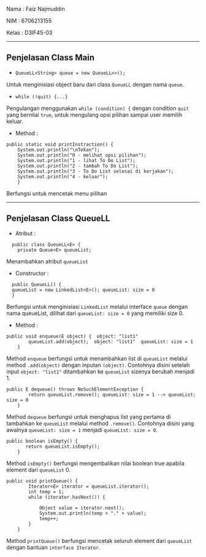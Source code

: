 Nama : Faiz Najmuddin

NIM : 6706213155

Kelas : D3IF45-03

---

## Penjelasan Class Main

* ``QueueLL<String> queue = new QueueLL<>();``

Untuk menginisiasi object baru dari class `QueueLL` dengan nama `queue`.
* `while (!quit) {...}`

Pengulangan menggunakan `while (condition) {` dengan condition `quit` yang bernilai `true`, 
untuk mengulang opsi pilihan sampai user memilih keluar. 
* Method :
```
public static void printInstraction() {
    System.out.println("\nTekan");
    System.out.println("0 - melihat opsi pilihan");
    System.out.println("1 - lihat To Do List");
    System.out.println("2 - tambah To Do List");
    System.out.println("3 - To Do List selesai di kerjakan");
    System.out.println("4 - keluar");
    }
```
Berfungsi untuk mencetak menu pilihan

---
## Penjelasan Class QueueLL

* Atribut :
```
  public class QueueLL<E> {
    private Queue<E> queueList;
```
Menambahkan atribut `queueList`


* Constructor :
```
  public QueueLL() {
  queueList = new LinkedList<E>(); queueList: size = 0
  }
```
Berfungsi untuk menginisiasi `LinkedList` 
melalui interface `queue` dengan nama queueList,
dilihat dari `queueList: size = 0` yang memiliki size 0.

* Method :
```
public void enqueue(E object) {  object: "list1"
        queueList.add(object);  object: "list1"  queueList: size = 1
    }
```
Method `enqueue` berfungsi untuk menambahkan list di `queueList` melalui method `.add(object)` dengan inputan `(object)`.
Contohnya disini setelah input `object: "list1"` ditambahkan ke `queueList` sizenya berubah  menjadi 1.
```
public E dequeue() throws NoSuchElementException {
        return queueList.remove(); queueList: size = 1 --> queueList: size = 0
    }
```
Method `dequeue` berfungsi untuk menghapus list yang pertama di tambahkan ke `queueList` melalui method `.remove()`.
Contohnya disini yang awalnya `queueList: size = 1` menjadi `queueList: size = 0`.
```
public boolean isEmpty() {
       return queueList.isEmpty();
    }
```
Method `isEmpty()` berfungsi mengembalikan nilai boolean true apabila element dari `queueList` 0.
```
public void printQueue() {
        Iterator<E> iterator = queueList.iterator();
        int temp = 1;
        while (iterator.hasNext()) {

            Object value = iterator.next();
            System.out.println(temp + "." + value);
            temp++;
        }
    }
```
Method `printQueue()` berfungsi mencetak seluruh element dari `queueList` dengan bantuan `interface Iterator`.